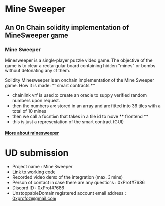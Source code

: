 # Mine Sweeper

## An On Chain solidity implementation of MineSweeper game

### Mine Sweeper 
Minesweeper is a single-player puzzle video game. The objective of the game is to clear a rectangular board containing hidden "mines" or bombs without detonating any of them.

Solidity Minesweeper is an onchain implementation of the Mine Sweeper game.
How it is made:
** smart contracts **
- chainlink vrf is used to create an oracle to supply verified random numbers upon request.
- then the numbers are stored in an array and are fitted into 36 tiles with a total of 10 mines
- then we call a fucntion that takes in a tile id to move
** frontend **
- this is just a representation of the smart contract (GUI)

#### [More about minesweeper](https://en.wikipedia.org/wiki/Minesweeper_(video_game))

# UD submission

- Project name : Mine Sweeper
- [Link to working code](https://github.com/0xPr0f/SolidityMineSweeper/tree/UDL/sweeper)
- Recorded video demo of the integration (max. 3 mins)
- Person of contact in case there are any questions : 0xProf#7686
- Discord ID : 0xProf#7686
- UnstoppableDomain registered account email address : 0xprofoz@gmail.com
